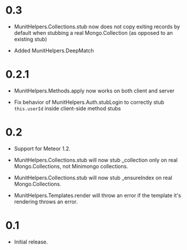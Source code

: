 # 0.3

* MunitHelpers.Collections.stub now does not copy exiting records by default
  when stubbing a real Mongo.Collection (as opposed to an existing stub)

* Added MunitHelpers.DeepMatch

# 0.2.1

* MunitHelpers.Methods.apply now works on both client and server

* Fix behavior of MunitHelpers.Auth.stubLogin to correctly stub `this.userId`
  inside client-side method stubs


# 0.2

* Support for Meteor 1.2.

* MunitHelpers.Collections.stub will now stub _collection only on real
  Mongo.Collections, not Minimongo collections.

* MunitHelpers.Collections.stub will now stub _ensureIndex on real
  Mongo.Collections.

* MunitHelpers.Templates.render will throw an error if the template it's
  rendering throws an error.

# 0.1

* Initial release.
